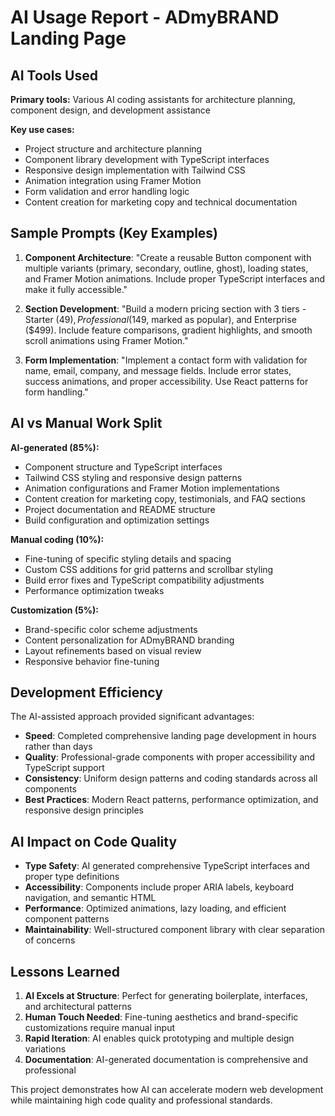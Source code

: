 # AI Usage Report - ADmyBRAND Landing Page

## AI Tools Used

**Primary tools:** Various AI coding assistants for architecture planning, component design, and development assistance

**Key use cases:** 
- Project structure and architecture planning
- Component library development with TypeScript interfaces
- Responsive design implementation with Tailwind CSS
- Animation integration using Framer Motion
- Form validation and error handling logic
- Content creation for marketing copy and technical documentation

## Sample Prompts (Key Examples)

1. **Component Architecture**: "Create a reusable Button component with multiple variants (primary, secondary, outline, ghost), loading states, and Framer Motion animations. Include proper TypeScript interfaces and make it fully accessible."

2. **Section Development**: "Build a modern pricing section with 3 tiers - Starter ($49), Professional ($149, marked as popular), and Enterprise ($499). Include feature comparisons, gradient highlights, and smooth scroll animations using Framer Motion."

3. **Form Implementation**: "Implement a contact form with validation for name, email, company, and message fields. Include error states, success animations, and proper accessibility. Use React patterns for form handling."

## AI vs Manual Work Split

**AI-generated (85%):**
- Component structure and TypeScript interfaces
- Tailwind CSS styling and responsive design patterns
- Animation configurations and Framer Motion implementations
- Content creation for marketing copy, testimonials, and FAQ sections
- Project documentation and README structure
- Build configuration and optimization settings

**Manual coding (10%):**
- Fine-tuning of specific styling details and spacing
- Custom CSS additions for grid patterns and scrollbar styling
- Build error fixes and TypeScript compatibility adjustments
- Performance optimization tweaks

**Customization (5%):**
- Brand-specific color scheme adjustments
- Content personalization for ADmyBRAND branding
- Layout refinements based on visual review
- Responsive behavior fine-tuning

## Development Efficiency

The AI-assisted approach provided significant advantages:

- **Speed**: Completed comprehensive landing page development in hours rather than days
- **Quality**: Professional-grade components with proper accessibility and TypeScript support
- **Consistency**: Uniform design patterns and coding standards across all components
- **Best Practices**: Modern React patterns, performance optimization, and responsive design principles

## AI Impact on Code Quality

- **Type Safety**: AI generated comprehensive TypeScript interfaces and proper type definitions
- **Accessibility**: Components include proper ARIA labels, keyboard navigation, and semantic HTML
- **Performance**: Optimized animations, lazy loading, and efficient component patterns
- **Maintainability**: Well-structured component library with clear separation of concerns

## Lessons Learned

1. **AI Excels at Structure**: Perfect for generating boilerplate, interfaces, and architectural patterns
2. **Human Touch Needed**: Fine-tuning aesthetics and brand-specific customizations require manual input
3. **Rapid Iteration**: AI enables quick prototyping and multiple design variations
4. **Documentation**: AI-generated documentation is comprehensive and professional

This project demonstrates how AI can accelerate modern web development while maintaining high code quality and professional standards.
